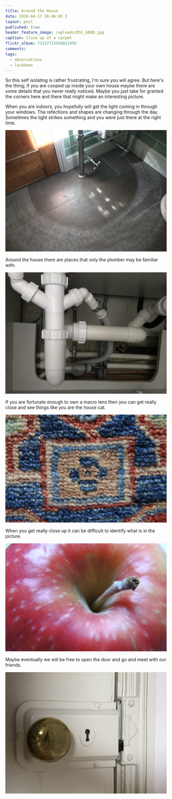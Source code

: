 ```yaml
---
title: Around the House
date: 2020-04-17 16:46:03 Z
layout: post
published: true
header_feature_image: /uploads/DSC_6088.jpg
caption: Close up of a carpet
flickr_album: 72157713928021958
comments:
tags:
  - observations
  - lockdown
---
```


So this self isolating is rather frustrating, I'm sure you will agree. But here's the thing; if you are cooped up inside your own house maybe there are some details that you never really noticed. Maybe you just take for granted the corners here and there that might make an interesting picture.

When you are indoors, you hopefully will get the light coming in through your windows. The refections and shapes are changing through the day. Sometimes the light strikes something and you were just there at the right time.

![Light reflected back from the chrome pipes.](/uploads/IMG_0881.jpg "Light reflected back from the chrome pipes.")

Around the house there are places that only the plumber may be familiar with.

![Under the kitchen sink](/uploads/IMG_0898.jpg "Under the kitchen sink")

If you are fortunate enough to own a macro lens then you can get really close and see things like you are the house cat.

![Close up of a carpet](/uploads/DSC_6088.jpg "Close up of a carpet")

When you get really close up it can be difficult to identify what is in the picture.

![Apple with stalk](/uploads/DSC_6096.jpg "Apple with stalk")

Maybe eventually we will be free to open the door and go and meet with our friends.

![Through this door is the outside world](/uploads/IMG_0896.jpg "Through this door is the outside world")
